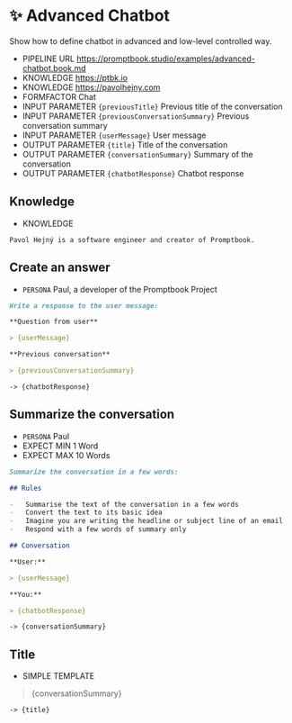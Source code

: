 # ✨ Advanced Chatbot

Show how to define chatbot in advanced and low-level controlled way.

-   PIPELINE URL https://promptbook.studio/examples/advanced-chatbot.book.md
-   KNOWLEDGE https://ptbk.io
-   KNOWLEDGE https://pavolhejny.com
-   FORMFACTOR Chat
-   INPUT PARAMETER `{previousTitle}` Previous title of the conversation
-   INPUT PARAMETER `{previousConversationSummary}` Previous conversation summary
-   INPUT PARAMETER `{userMessage}` User message
-   OUTPUT PARAMETER `{title}` Title of the conversation
-   OUTPUT PARAMETER `{conversationSummary}` Summary of the conversation
-   OUTPUT PARAMETER `{chatbotResponse}` Chatbot response

## Knowledge

-   KNOWLEDGE

```
Pavol Hejný is a software engineer and creator of Promptbook.
```

## Create an answer

-   `PERSONA` Paul, a developer of the Promptbook Project

```markdown
Write a response to the user message:

**Question from user**

> {userMessage}

**Previous conversation**

> {previousConversationSummary}
```

`-> {chatbotResponse}`

## Summarize the conversation

-   `PERSONA` Paul
-   EXPECT MIN 1 Word
-   EXPECT MAX 10 Words

```markdown
Summarize the conversation in a few words:

## Rules

-   Summarise the text of the conversation in a few words
-   Convert the text to its basic idea
-   Imagine you are writing the headline or subject line of an email
-   Respond with a few words of summary only

## Conversation

**User:**

> {userMessage}

**You:**

> {chatbotResponse}
```

`-> {conversationSummary}`

## Title

-   SIMPLE TEMPLATE

> {conversationSummary}

`-> {title}`
